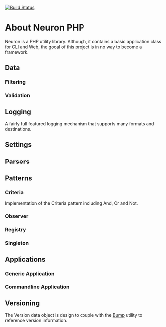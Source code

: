 [![Build Status](https://travis-ci.org/clearidea/neuron.svg?branch=master)](https://travis-ci.org/clearidea/neuron)

# About Neuron PHP

Neuron is a PHP utility library. Although, it contains a basic
application class for CLI and Web, the gooal of this project is in
no way to become a framework.

## Data

### Filtering

### Validation
 
## Logging

A fairly full featured logging mechanism that supports many formats
and destinations.

## Settings

## Parsers

## Patterns

### Criteria
Implementation of the Criteria pattern including And, Or and Not.

### Observer

### Registry

### Singleton

## Applications

### Generic Application

### Commandline Application

## Versioning

The Version data object is design to couple with the [Bump](https://github.com/ljonesfl/bump)
utility to reference version information.
